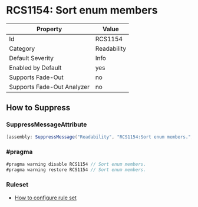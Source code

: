 # RCS1154: Sort enum members

Property | Value
--- | ---
Id|RCS1154
Category|Readability
Default Severity|Info
Enabled by Default|yes
Supports Fade\-Out|no
Supports Fade\-Out Analyzer|no

## How to Suppress

### SuppressMessageAttribute

```csharp
[assembly: SuppressMessage("Readability", "RCS1154:Sort enum members.", Justification = "<Pending>")]
```

### \#pragma

```csharp
#pragma warning disable RCS1154 // Sort enum members.
#pragma warning restore RCS1154 // Sort enum members.
```

### Ruleset

* [How to configure rule set](../HowToConfigureAnalyzers.md)
